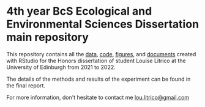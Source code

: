 # 4th year BcS Ecological and Environmental Sciences Dissertation main repository 

This repository contains all the [data](https://github.com/louise-litrico/dissertation-work/tree/main/data), [code](https://github.com/louise-litrico/dissertation-work/tree/main/code), [figures](https://github.com/louise-litrico/dissertation-work/tree/main/graph_outputs), and [documents](https://github.com/louise-litrico/dissertation-work/tree/main/documents) created with RStudio for the Honors dissertation of student Louise Litrico at the University of Edinburgh from 2021 to 2022. 

The details of the methods and results of the experiment can be found in the final report. 

For more information, don't hesitate to contact me lou.litrico@gmail.com
